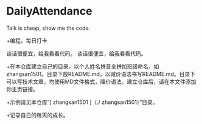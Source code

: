 # DailyAttendance
Talk is cheap, show me the code.

 +编程，每日打卡
 
  谈话很便宜，给我看看代码。		  谈话很便宜，给我看看代码。

 +在本仓库建立自己的目录，以个人姓名拼音全拼加班级命名，如zhangsan1501。目录下放README.md，以减价语法书写README.md。目录下可以写技术文章，均使用MD文件格式，降价语法。建立仓库后，请在本文件添加你主页链接。 
 
 +示例请见本仓库“[ zhangsan1501 ]（./ zhangsan1501）”目录。
 
 +记录自己的每天的成长。
